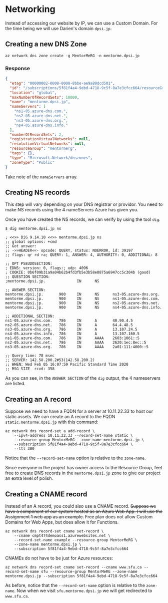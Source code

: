 # Networking
Instead of accessing our website by IP, we can use a Custom Domain.
For the time being we will use Darien's domain `dpsi.jp`.

## Creating a new DNS Zone
`az network dns zone create -g MentorMeRG -n mentorme.dpsi.jp`
### Response
```json
{
  "etag": "00000002-0000-0000-8bbe-ae9a80dcd501",
  "id": "/subscriptions/5f81f4a4-9ebd-4718-9c5f-8a7e3cfcc664/resourceGroups/mentormerg/providers/Microsoft.Network/dnszones/mentorme.dpsi.jp",
  "location": "global",
  "maxNumberOfRecordSets": 10000,
  "name": "mentorme.dpsi.jp",
  "nameServers": [
    "ns1-05.azure-dns.com.",
    "ns2-05.azure-dns.net.",
    "ns3-05.azure-dns.org.",
    "ns4-05.azure-dns.info."
  ],
  "numberOfRecordSets": 2,
  "registrationVirtualNetworks": null,
  "resolutionVirtualNetworks": null,
  "resourceGroup": "mentormerg",
  "tags": {},
  "type": "Microsoft.Network/dnszones",
  "zoneType": "Public"
}
```
Take note of the `nameServers` array.

## Creating NS records
This step will vary depending on your DNS registrar or providor. You need to make NS records using the 4 nameServers Azure has given you.

Once you have created the NS records, we can verify by using the tool `dig`.
```console
$ dig mentorme.dpsi.jp ns

; <<>> DiG 9.14.10 <<>> mentorme.dpsi.jp ns
;; global options: +cmd
;; Got answer:
;; ->>HEADER<<- opcode: QUERY, status: NOERROR, id: 39197
;; flags: qr rd ra; QUERY: 1, ANSWER: 4, AUTHORITY: 0, ADDITIONAL: 8

;; OPT PSEUDOSECTION:
; EDNS: version: 0, flags:; udp: 4096
; COOKIE: 0b6f09b31a9a04b62b4fd3fb5e3b58e0875a6947cc5c304b (good)
;; QUESTION SECTION:
;mentorme.dpsi.jp.              IN      NS

;; ANSWER SECTION:
mentorme.dpsi.jp.       900     IN      NS      ns3-05.azure-dns.org.
mentorme.dpsi.jp.       900     IN      NS      ns1-05.azure-dns.com.
mentorme.dpsi.jp.       900     IN      NS      ns2-05.azure-dns.net.
mentorme.dpsi.jp.       900     IN      NS      ns4-05.azure-dns.info.

;; ADDITIONAL SECTION:
ns1-05.azure-dns.com.   786     IN      A       40.90.4.5
ns2-05.azure-dns.net.   786     IN      A       64.4.48.5
ns3-05.azure-dns.org.   786     IN      A       13.107.24.5
ns4-05.azure-dns.info.  786     IN      A       13.107.160.5
ns1-05.azure-dns.com.   786     IN      AAAA    2603:1061::5
ns2-05.azure-dns.net.   786     IN      AAAA    2620:1ec:8ec::5
ns3-05.azure-dns.org.   786     IN      AAAA    2a01:111:4000::5

;; Query time: 78 msec
;; SERVER: 142.58.200.2#53(142.58.200.2)
;; WHEN: Wed Feb 05 16:07:59 Pacific Standard Time 2020
;; MSG SIZE  rcvd: 358
```
As you can see, in the `ANSWER SECTION` of the `dig` output, the 4 nameservers are listed.

## Creating an A record
Suppose we need to have a FQDN for a server at 10.11.22.33 to host our static assets. We can create an A record to the FQDN `static.mentorme.dpsi.jp` with this command:
```
az network dns record-set a add-record \
    --ipv4-address 10.11.22.33 --record-set-name static \
    --resource-group MentorMeRG --zone-name mentorme.dpsi.jp \
    --subscription 5f81f4a4-9ebd-4718-9c5f-8a7e3cfcc664 \
    --ttl 300
```

Notice that the `--record-set-name` option is relative to the `zone-name`.

Since everyone in the project has owner access to the Resource Group, feel free to create DNS records in the `mentorme.dpsi.jp` zone to give our project an extra level of polish.

## Creating a CNAME record
Instead of an A record, you could also use a CNAME record. ~~Suppose we have a component of our system hosted as an Azure Web App. I will use the Assignment 1 web app as an example.~~ Free plan does not allow Custom Domains for Web Apps, but does allow it for Functions.
```
az network dns record-set cname set-record \
    --cname cmpt474demoass1.azurewebsites.net \
    --record-set-name example --resource-group MentorMeRG \
    --zone-name mentorme.dpsi.jp \
    --subscription 5f81f4a4-9ebd-4718-9c5f-8a7e3cfcc664
```

CNAMEs do not have to be just for Azure resources:

`az network dns record-set cname set-record --cname www.sfu.ca --record-set-name sfu --resource-group MentorMeRG --zone-name mentorme.dpsi.jp --subscription 5f81f4a4-9ebd-4718-9c5f-8a7e3cfcc664`

As before, notice that the `--record-set-name` option is relative to the `zone-name`. Now when we visit `sfu.mentorme.dpsi.jp` we will get redirected to `www.sfu.ca`.
